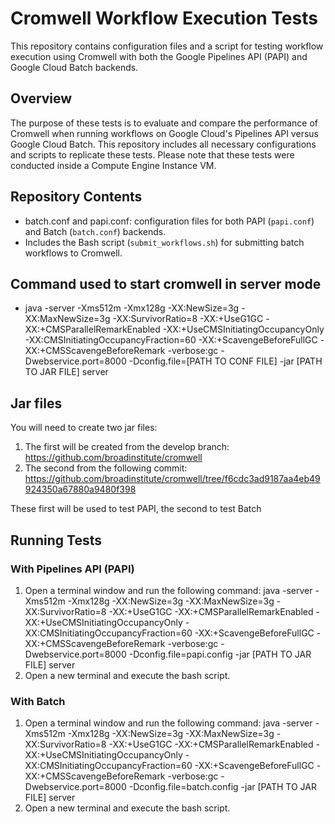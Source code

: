 # Cromwell Workflow Execution Tests

This repository contains configuration files and a script for testing workflow execution using Cromwell with both the Google Pipelines API (PAPI) and Google Cloud Batch backends.

## Overview

The purpose of these tests is to evaluate and compare the performance of Cromwell when running workflows on Google Cloud's Pipelines API versus Google Cloud Batch. This repository includes all necessary configurations and scripts to replicate these tests. Please note that these tests were conducted inside a Compute Engine Instance VM.

## Repository Contents
- batch.conf and papi.conf: configuration files for both PAPI (`papi.conf`) and Batch (`batch.conf`) backends.
- Includes the Bash script (`submit_workflows.sh`) for submitting batch workflows to Cromwell.

## Command used to start cromwell in server mode
- java -server -Xms512m -Xmx128g -XX:NewSize=3g -XX:MaxNewSize=3g -XX:SurvivorRatio=8 -XX:+UseG1GC -XX:+CMSParallelRemarkEnabled -XX:+UseCMSInitiatingOccupancyOnly -XX:CMSInitiatingOccupancyFraction=60 -XX:+ScavengeBeforeFullGC -XX:+CMSScavengeBeforeRemark -verbose:gc -Dwebservice.port=8000 -Dconfig.file=[PATH TO CONF FILE] -jar [PATH TO JAR FILE] server

## Jar files

You will need to create two jar files:
1. The first will be created from the develop branch: https://github.com/broadinstitute/cromwell
2. The second from the following commit: https://github.com/broadinstitute/cromwell/tree/f6cdc3ad9187aa4eb49924350a67880a9480f398

These first will be used to test PAPI, the second to test Batch

## Running Tests

### With Pipelines API (PAPI)
1. Open a terminal window and run the following command:
   java -server -Xms512m -Xmx128g -XX:NewSize=3g -XX:MaxNewSize=3g -XX:SurvivorRatio=8 -XX:+UseG1GC -XX:+CMSParallelRemarkEnabled -XX:+UseCMSInitiatingOccupancyOnly -XX:CMSInitiatingOccupancyFraction=60 -XX:+ScavengeBeforeFullGC -XX:+CMSScavengeBeforeRemark -verbose:gc -Dwebservice.port=8000 -Dconfig.file=papi.config -jar [PATH TO JAR FILE] server
2. Open a new terminal and execute the bash script.

### With Batch
1. Open a terminal window and run the following command:
   java -server -Xms512m -Xmx128g -XX:NewSize=3g -XX:MaxNewSize=3g -XX:SurvivorRatio=8 -XX:+UseG1GC -XX:+CMSParallelRemarkEnabled -XX:+UseCMSInitiatingOccupancyOnly -XX:CMSInitiatingOccupancyFraction=60 -XX:+ScavengeBeforeFullGC -XX:+CMSScavengeBeforeRemark -verbose:gc -Dwebservice.port=8000 -Dconfig.file=batch.config -jar [PATH TO JAR FILE] server
2. Open a new terminal and execute the bash script.
